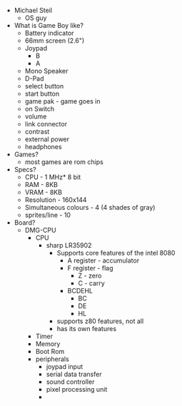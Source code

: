 - Michael Steil
	- OS guy
- What is Game Boy like?
	- Battery indicator
	- 66mm screen (2.6")
	- Joypad
		- B
		- A
	- Mono Speaker
	- D-Pad
	- select button
	- start button
	- game pak - game goes in
	- on Switch
	- volume
	- link connector
	- contrast
	- external power
	- headphones
- Games?
	- most games are rom chips
- Specs?
	- CPU - 1 MHz* 8 bit
	- RAM - 8KB
	- VRAM - 8KB
	- Resolution - 160x144
	- Simultaneous colours - 4 (4 shades of gray)
	- sprites/line - 10
- Board?
	- DMG-CPU
		- CPU
			- sharp LR35902
				- Supports core features of the intel 8080
					- A register - accumulator
					- F register - flag
						- Z - zero
						- C - carry
					- BCDEHL
						- BC
						- DE
						- HL
				- supports z80 features, not all
				- has its own features
		- Timer
		- Memory
		- Boot Rom
		- peripherals
			- joypad input
			- serial data transfer
			- sound controller
			- pixel processing unit
			- 














